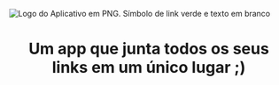 ![Logo do Aplicativo em PNG.  Símbolo de link verde e texto em branco](https://user-images.githubusercontent.com/100874392/234431898-da2bd2f5-556c-4bca-a8df-e05379bff80f.png)

<h1 align="center">Um app que junta todos os seus links em um único lugar ;)</h1>
